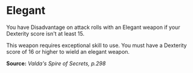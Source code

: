 # Elegant
You have Disadvantage on attack rolls with an Elegant weapon if your Dexterity score isn't at least 15.

This weapon requires exceptional skill to use. You must have a Dexterity score of 16 or higher to wield an elegant weapon.

**Source:** *Valda's Spire of Secrets, p.298*